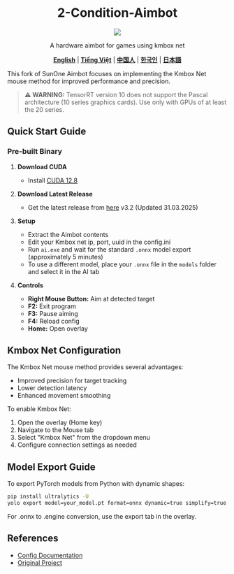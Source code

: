 <div align="center">
 <h1>2-Condition-Aimbot</h1>
 <img src="https://img.shields.io/badge/Live%20Status-UNDETECTED-green" />

A hardware aimbot for games using kmbox net

[**English**](.README.md)  |  [**Tiếng Việt**](./2CA/include/README.vi.md)   |   [**中国人**](.README.md)    |    [**한국인**](.README.md)   |    [**日本語**](.README.md)  

</div>

This fork of SunOne Aimbot focuses on implementing the Kmbox Net mouse method for improved performance and precision.

> **⚠️ WARNING:** TensorRT version 10 does not support the Pascal architecture (10 series graphics cards). Use only with GPUs of at least the 20 series.

## Quick Start Guide

### Pre-built Binary
1. **Download CUDA**
   - Install [CUDA 12.8](https://developer.nvidia.com/cuda-12-8-0-download-archive)

2. **Download Latest Release**
   - Get the latest release from [here](link) v3.2 (Updated 31.03.2025)

3. **Setup**
   - Extract the Aimbot contents
   - Edit your Kmbox net ip, port, uuid in the config.ini
   - Run `ai.exe` and wait for the standard `.onnx` model export (approximately 5 minutes)
   - To use a different model, place your `.onnx` file in the `models` folder and select it in the AI tab
  
4. **Controls**
   - **Right Mouse Button:** Aim at detected target
   - **F2:** Exit program
   - **F3:** Pause aiming
   - **F4:** Reload config
   - **Home:** Open overlay

## Kmbox Net Configuration
The Kmbox Net mouse method provides several advantages:
- Improved precision for target tracking
- Lower detection latency
- Enhanced movement smoothing

To enable Kmbox Net:
1. Open the overlay (Home key)
2. Navigate to the Mouse tab
3. Select "Kmbox Net" from the dropdown menu
4. Configure connection settings as needed

## Model Export Guide
To export PyTorch models from Python with dynamic shapes:
```bash
pip install ultralytics -U
yolo export model=your_model.pt format=onnx dynamic=true simplify=true
```
For .onnx to .engine conversion, use the export tab in the overlay.


## References
- [Config Documentation](https://github.com/SunOner/sunone_aimbot_docs/blob/main/config/config_cpp.md)
- [Original Project](https://github.com/SunOner/sunone_aimbot_cpp)

